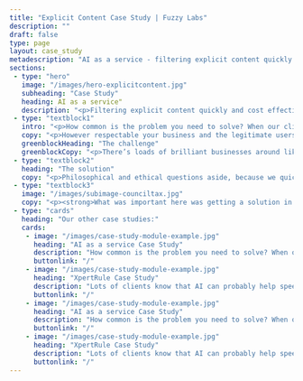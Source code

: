 ```yaml
---
title: "Explicit Content Case Study | Fuzzy Labs"
description: ""
draft: false
type: page
layout: case_study
metadescription: "AI as a service - filtering explicit content quickly and cost effectively"
sections:
 - type: "hero"
   image: "/images/hero-explicitcontent.jpg"
   subheading: "Case Study"
   heading: AI as a service"
   description: "<p>Filtering explicit content quickly and cost effectively</p>"
 - type: "textblock1"
   intro: "<p>How common is the problem you need to solve? When our client came to us asking for help filtering out inappropriate adult content from their site, we were pretty confident they weren’t the first to need this tech.</p>"
   copy: "<p>However respectable your business and the legitimate users of your website or service are, if it involves uploading content then this always introduces an element of risk. Let’s assume that 99% of people out there would use your functionality exactly as you intend. It’s just that 1% who try to upload pictures of naked ladies for lolz you’ve got to worry about. It’s been the same since the dawn of time, or at the very least, the dawn of the internet. Or social media.</p><p>Solving common problems is easy, when you know where to start. That’s where we come in. By using Microsoft Azure Cognitive Services, we were able to provide an ‘AI as a service’ (or ‘AIaaS’) solution for our client in just three days.</p><p>The big-hitters in cloud services like Google, Amazon and Microsoft have already spent ages solving problems like these. Setting up a pre-trained AI integration meant our client got all the benefit of this tech, but without the years of development, or billion-dollar price tag. And no more nudes. Win!</p>"
   greenblockHeading: "The challenge"
   greenblockCopy: "<p>There’s loads of brilliant businesses around like the one we helped, which provide really clever services for users online. The problems arise when you consider that not all ‘users’ will ‘use’ a service or product in the way it is intended, especially where content and imagery are concerned – think of the last social media platform you visited, and how hard they must have to work (or not!) to police their user generated content. Tricky, right?</p><p>You might think on the surface that our client’s problem was ‘How can we stop people uploading adult content to our site?’. You’d be right. However, there’s other underlying problems too, which also need asking first. (And answering. Obviously). For example:</p><ul class='arrow-list arrow-list--white'><li><strong>What actually constitutes ‘adult content’? Who decides, and how?</strong></li><li><strong>How to avoid any filter being too heavy handed, impeding legitimate site users?</strong></li><li><strong>Should there be a human in the loop? Is live moderation by an actual person required?</strong></li><li><strong>For content which IS graded unsuitable, should further action be taken, and if so, what, and how? i.e. Is it automated? Or by a real person?</strong></li></ul><p>Not all adult content is created equal, unfortunately. There’s ‘unsuitable’ and then there’s ‘actually illegal’, which also poses the moral question of whether sites should have a duty to report the illegal activity a content filter catches, although that’s perhaps a whole other blog for a different day…</p>"
 - type: "textblock2"
   heading: "The solution"
   copy: "<p>Philosophical and ethical questions aside, because we quickly understood how our client’s existing systems operated, we were able to identify and integrate the right AIaaS tool to filter any explicit content, which in this case was Microsoft Azure Cognitive Services. It involved machine assisted moderation, as well as human-in-the-loop processes.</p><p>The system used two separate metrics to ‘grade’ images, with the combination of both yielding a score as a percentage. From this, thresholds could be set for automatic exclusion – (e.g. anything with a score above 90% would almost certainly be the bad stuff) or queued into a workflow for review by a moderator team.</p>"
 - type: "textblock3"
   image: "/images/subimage-counciltax.jpg"
   copy: "<p><strong>What was important here was getting a solution in place quickly (for obvious reasons).</strong></p><p>We’ve written before about how AI can be used at different levels, depending on quite how particular your problem is. In this case – and for other common problems – rather than spending hours trying to re-do on a smaller budget what the big guns like Microsoft have already achieved, an easy access, pre-trained AI solution was the best bet.</p><p>Of course, knowing this is half the battle. Because at Fuzzy Labs we also work on much more bespoke applications of AI - using Machine Learning as a service (MLaaS) for example, using datasets to train custom algorithms rather than off-the-shelf solutions - we knew AIaaS was the best way to get the problem solved quickly, and within the client’s budget. The explicit content filter did the job right, with a minimum of fuss, and without compromising the final site experience.</p><p>Our client got big AI functionality with a low barrier to entry, and frankly, that’s what we’re all about.</p>"
 - type: "cards"
   heading: "Our other case studies:"
   cards:
    - image: "/images/case-study-module-example.jpg"
      heading: "AI as a service Case Study"
      description: "How common is the problem you need to solve? When our client came to us asking for help filtering out inappropriate adult content from their site, we were pretty confident they weren’t the first to need this tech."
      buttonlink: "/"
    - image: "/images/case-study-module-example.jpg"
      heading: "XpertRule Case Study"
      description: "Lots of clients know that AI can probably help speed up processes, but aren’t sure what is possible, or how to start. We were able to build proof of concept, to help them show how robotic process automation (RPA) could be used to improve efficiency for local government."
      buttonlink: "/"
    - image: "/images/case-study-module-example.jpg"
      heading: "AI as a service Case Study"
      description: "How common is the problem you need to solve? When our client came to us asking for help filtering out inappropriate adult content from their site, we were pretty confident they weren’t the first to need this tech."
      buttonlink: "/"
    - image: "/images/case-study-module-example.jpg"
      heading: "XpertRule Case Study"
      description: "Lots of clients know that AI can probably help speed up processes, but aren’t sure what is possible, or how to start. We were able to build proof of concept, to help them show how robotic process automation (RPA) could be used to improve efficiency for local government."
      buttonlink: "/"
---
```


